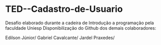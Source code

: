 # TED--Cadastro-de-Usuario

Desafio elaborado durante a cadeira de Introdução a programação pela faculdade Uniesp
Disponibilização do Github dos demais colaboradores:

Edilson Júnior/
Gabriel Cavalcante/
Jardel Praxedes/
